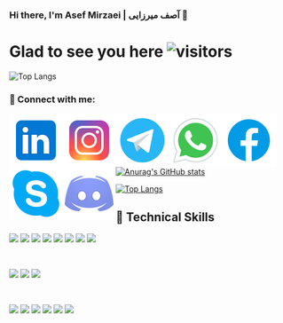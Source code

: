 ### Hi there, I'm Asef Mirzaei | آصف میرزایی 👋

# Glad to see you here ![visitors](https://visitor-badge.glitch.me/badge?page_id=asefmirzaei)

![Top Langs](https://github-profile-summary-cards.vercel.app/api/cards/profile-details?username=asefmirzaei&theme=vue)

### 🤝 Connect with me:
<a href="https://linkedin.com/in/asefmirzaei"><img align="left" src="./linkedin.png" alt="https://linkedin.com/in/asefmirzaei" width="96px" height="96px"/></a>
<a href="https://instagram.com/asefmirzaei"><img align="left" src="./instagram.png" alt="https://instagram.com/asefmirzaei" width="96px" height="96px"/></a>
<a href="https://t.me/asefmirzaei"><img align="left" src="./telegram.png" alt="https://t.me/asefmirzaei" width="96px" height="96px"/></a>
<a href="https://wa.me/+989137508297"><img align="left" src="./whatsapp.png" alt="https://wa.me/+989137508297" width="96px" height="96px"/></a>
<a href="https://facebook.com/asefmirzaei"><img align="left" src="./facebook.png" alt="https://facebook.com/asefmirzaei" width="96px" height="96px"/></a>
<a href="https://skype.com/asefmirzaei"><img align="left" src="./skype.png" alt="https://skype.com/asefmirzaei" width="96px" height="96px"/></a>
<a href="https://discord.com/asefmirzaei"><img align="left" src="./discord.png" alt="https://skype.com/asefmirzaei#6142" width="96px" height="96px"/></a>

</br>

[![Anurag's GitHub stats](https://github-readme-stats.vercel.app/api?username=asefmirzaei&count_private=true&show_icons=true&theme=tokyonight)](https://github.com/anuraghazra/github-readme-stats)

[![Top Langs](https://github-readme-stats.vercel.app/api/top-langs/?username=asefmirzaei&layout=compact)](https://github.com/anuraghazra/github-readme-stats)

## 💼 Technical Skills

![](https://img.shields.io/badge/Code-React-informational?style=flat&logo=react&color=61DAFB)
![](https://img.shields.io/badge/Code-Redux-informational?style=flat&logo=Redux&color=764ABC)
![](https://img.shields.io/badge/Code-JavaScript-informational?style=flat&logo=JavaScript&color=F7DF1E)
![](https://img.shields.io/badge/Code-Ruby-informational?style=flat&logo=Ruby&color=CC342D)
![](https://img.shields.io/badge/Code-Ruby_on_Rails-informational?style=flat&logo=Ruby-On-Rails&color=CC0000)
![](https://img.shields.io/badge/Code-HTML5-informational?style=flat&logo=HTML5&color=E34F26)
![](https://img.shields.io/badge/Code-PostgreSQL-informational?style=flat&logo=PostgreSQL&color=336791)
![](https://img.shields.io/badge/Code-SQLite-informational?style=flat&logo=SQLite&color=003B57)

</br>

![](https://img.shields.io/badge/Style-Bootstrap-informational?style=flat&logo=Bootstrap&color=7952B3)
![](https://img.shields.io/badge/Style-CSS3-informational?style=flat&logo=CSS3&color=1572B6)
![](https://img.shields.io/badge/Style-styled--components-informational?style=flat&logo=styled-components&color=DB7093)


</br>

![](https://img.shields.io/badge/Tools-Figma-informational?style=flat&logo=Figma&color=F24E1E)
![](https://img.shields.io/badge/Tools-NPM-informational?style=flat&logo=NPM&color=CB3837)
![](https://img.shields.io/badge/Tools-Heroku-informational?style=flat&logo=Heroku&color=430098)
![](https://img.shields.io/badge/Tools-Netlify-informational?style=flat&logo=netlify&color=00C7B7)
![](https://img.shields.io/badge/Tools-Git-informational?style=flat&logo=Git&color=F05032)
![](https://img.shields.io/badge/Tools-GitHub-informational?style=flat&logo=GitHub&color=181717)
